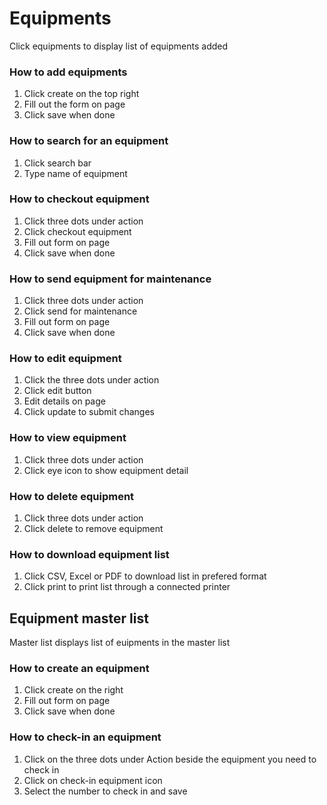 # Equipments
Click equipments to display list of equipments added
### How to add equipments
1. Click create on the top right
1. Fill out the form on page 
1. Click save when done
### How to search for an equipment
1. Click search bar
1. Type name of equipment
### How to checkout equipment
1. Click three dots under action
1. Click checkout equipment
1. Fill out form on page 
1. Click save when done
### How to send equipment for maintenance
1. Click three dots under action
1. Click send for maintenance
1. Fill out form on page 
1. Click save when done
### How to edit equipment
1. Click the three dots under action
1. Click edit button
1. Edit details on page
1. Click update to submit changes
### How to view equipment
1. Click three dots under action
1. Click eye icon to show equipment detail
### How to delete equipment
1. Click three dots under action
1. Click delete to remove equipment
### How to download equipment list
1. Click CSV, Excel or PDF to download list in prefered format
1. Click print to print list through a connected printer
## Equipment master list
Master list displays list of euipments in the master list
### How to create an equipment
1. Click create on the right
1. Fill out form on page 
1. Click save when done
### How to check-in an equipment
1. Click on the three dots under Action beside the equipment you need to check in
1. Click on check-in equipment icon
1. Select the number to check in and save